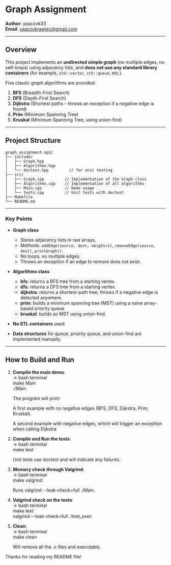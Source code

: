 <!-- email: yaacovkrawiec@gmail.com -->

# Graph Assignment

**Author**: yaacovk33  
**Email**: yaacovkrawiec@gmail.com

---

## Overview

This project implements an **undirected simple graph** (no multiple edges, no self-loops) using adjacency lists, and **does not use any standard library containers** (for example, `std::vector`, `std::queue`, etc.).

Five classic graph algorithms are provided:

1. **BFS** (Breadth-First Search)  
2. **DFS** (Depth-First Search)  
3. **Dijkstra** (Shortest paths – throws an exception if a negative edge is found)  
4. **Prim** (Minimum Spanning Tree)  
5. **Kruskal** (Minimum Spanning Tree, using union-find)

---

## Project Structure

```plaintext
graph_assignment-sp2/
├── include/
│   ├── Graph.hpp
│   ├── Algorithms.hpp
│   └── doctest.hpp         // for unit testing
├── src/
│   ├── Graph.cpp         // Implementation of the Graph class
│   ├── Algorithms.cpp    // Implementation of all algorithms
│   ├── Main.cpp          // Demo usage
│   └── tests.cpp         // Unit tests with doctest
├── Makefile
└── README.md
```

---

### Key Points

- **Graph class**  
  - Stores adjacency lists in raw arrays.  
  - Methods: `addEdge(source, dest, weight=1)`, `removeEdge(source, dest)`, `printGraph()`.  
  - No loops, no multiple edges.  
  - Throws an exception if an edge to remove does not exist.

- **Algorithms class**  
  - **bfs**: returns a BFS tree from a starting vertex.  
  - **dfs**: returns a DFS tree from a starting vertex.  
  - **dijkstra**: returns a shortest-path tree; throws if a negative edge is detected anywhere.  
  - **prim**: builds a minimum spanning tree (MST) using a naive array-based priority queue.  
  - **kruskal**: builds an MST using union-find.

- **No STL containers** used.  
- **Data structures** for queue, priority queue, and union-find are implemented manually.

---

## How to Build and Run

1. **Compile the main demo**:<br>
   -> bash terminal<br>
   make Main<br>
   ./Main<br>

   The program will print:

   A first example with no negative edges (BFS, DFS, Dijkstra, Prim, Kruskal).

   A second example with negative edges, which will trigger an exception when calling Dijkstra

2. **Compile and Run the tests**:<br>
   -> bash terminal<br>
   make test<br>
   
   Unit tests use doctest and will indicate any failures.

3. **Memory check through Valgrind**:<br>
   -> bash terminal<br>
   make valgrind<br>

   Runs valgrind --leak-check=full ./Main.

4. **Valgrind check on the tests**:<br>
   -> bash terminal<br>
   make test<br>
   valgrind --leak-check=full ./test_exec

5. **Clean**:<br>
   -> bash terminal<br>
   make clean<br>

   Will remove all the .o files and executabls 


Thanks for reading my README file!